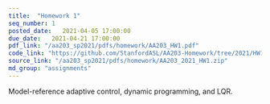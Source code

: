 ```yaml
---
title:  "Homework 1"
seq_number: 1
posted_date:   2021-04-05 17:00:00
due_date:   2021-04-21 17:00:00
pdf_link: "/aa203_sp2021/pdfs/homework/AA203_HW1.pdf"
code_link: "https://github.com/StanfordASL/AA203-Homework/tree/2021/HW1"
source_link: "/aa203_sp2021/pdfs/homework/AA203_2021_HW1.zip"
md_group: "assignments"
---
```


Model-reference adaptive control, dynamic programming, and LQR.
